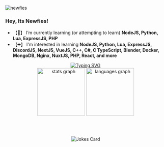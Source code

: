 <p align="left"> <img src="https://komarev.com/ghpvc/?username=newfies&label=Profile%20views&color=0e75b6&style=flat" alt="newfies" /> </p>

### Hey, Its Newfies!
- 【🧠】 I’m currently learning (or attempting to learn) **NodeJS, Python, Lua, ExpressJS, PHP**
- 【➕】 I'm interested in learning **NodeJS, Python, Lua, ExpressJS, DiscordJS, NextJS, VueJS, C++, C#, C TypeScript, Blender, Docker, MongoDB, Nginx, NuxtJS, PHP, React, and more**

<div align="center">
<a href="https://git.io/typing-svg"><img src="https://readme-typing-svg.demolab.com?font=Ubuntu&pause=1000&color=BB2222&center=true&width=525&lines=Hey%2C+Its+Newfie!;This+Is+My+GitHub+Profile.;I+Enjoy+Tech+and+Animals!;On+My+Profile+You+Can+Mainly+Find+Me+Using+HTML%2FJS%2FCSS;I+Am+Pro+Privacy!;I+Support+LGBTQ!;I+Use+Windows+10+Pro%2C+and+Brave+Browser" alt="Typing SVG" /></a>
</div>

<div align="center">
  <img src="https://github-readme-stats.vercel.app/api?username=newfies&hide_title=false&hide_rank=false&show_icons=true&include_all_commits=true&count_private=true&disable_animations=false&theme=dracula&locale=en&hide_border=false&order=1" height="150" alt="stats graph"  />
  <img src="https://github-readme-stats.vercel.app/api/top-langs?username=newfies&locale=en&hide_title=false&layout=compact&card_width=320&langs_count=5&theme=dracula&hide_border=false&order=2" height="150" alt="languages graph"  />
</div>

<br></br>
<div align="center">

  ![Jokes Card](https://readme-jokes.vercel.app/api)
  
</div>
